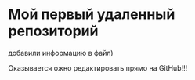 # Мой первый удаленный репозиторий

добавили информацию в файл)

Оказывается ожно редактировать прямо на GitHub!!!
